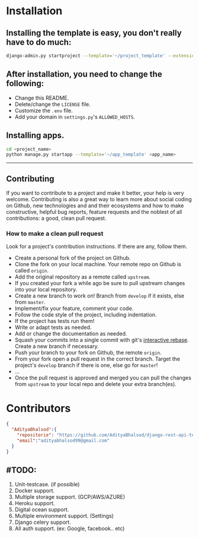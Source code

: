 # Installation

## Installing the template is easy, you don't really have to do much:

```bash
django-admin.py startproject --template='~/project_template' --extension py,yaml,md <project_name>
```

## After installation, you need to change the following:
* Change this README.
* Delete/change the `LICENSE` file.
* Customize the `.env` file.
* Add your domain in `settings.py`'s `ALLOWED_HOSTS`.

## Installing apps.
```bash
cd <project_name>
python manage.py startapp --template='~/app_template' <app_name>
```
---

## Contributing

If you want to contribute to a project and make it better, your help is very welcome. Contributing is also a great way to learn more about social coding on Github, new technologies and and their ecosystems and how to make constructive, helpful bug reports, feature requests and the noblest of all contributions: a good, clean pull request.

### How to make a clean pull request

Look for a project's contribution instructions. If there are any, follow them.

- Create a personal fork of the project on Github.
- Clone the fork on your local machine. Your remote repo on Github is called `origin`.
- Add the original repository as a remote called `upstream`.
- If you created your fork a while ago be sure to pull upstream changes into your local repository.
- Create a new branch to work on! Branch from `develop` if it exists, else from `master`.
- Implement/fix your feature, comment your code.
- Follow the code style of the project, including indentation.
- If the project has tests run them!
- Write or adapt tests as needed.
- Add or change the documentation as needed.
- Squash your commits into a single commit with git's [interactive rebase](https://help.github.com/articles/interactive-rebase). Create a new branch if necessary.
- Push your branch to your fork on Github, the remote `origin`.
- From your fork open a pull request in the correct branch. Target the project's `develop` branch if there is one, else go for `master`!
- ...
- Once the pull request is approved and merged you can pull the changes from `upstream` to your local repo and delete
your extra branch(es).

# Contributors
```json
{
  "AdityaBhalsod":{
    "repositorie": "https://github.com/AdityaBhalsod/django-rest-api-template",
    "email":"adityabhalsod99@gmail.com"
  }
}
```

## #TODO:
1. Unit-testcase. (if possible)
1. Docker support.
2. Multiple storage support. (GCP/AWS/AZURE)
3. Heroku support.
4. Digital ocean support.
5. Multiple environment support. (Settings)
6. Django celery support.
7. All auth support. (ex: Google, facebook.. etc)
